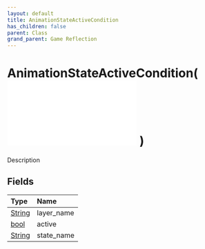 ```yaml
---
layout: default
title: AnimationStateActiveCondition
has_children: false
parent: Class
grand_parent: Game Reflection
---
```

# AnimationStateActiveCondition( ![ AnimationTransitionCondition ](/game-reflection/classes/animation_transition_condition.md) )
Description 

## Fields
| Type | Name |
|:-------------|:--------------|
| [String](/game-reflection/components/string.md) | layer_name |
| [bool](/game-reflection/components/bool.md) | active |
| [String](/game-reflection/components/string.md) | state_name |

